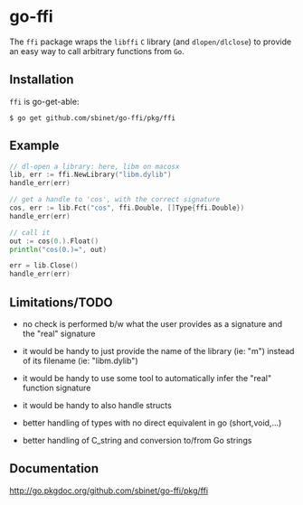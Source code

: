 go-ffi
======

The ``ffi`` package wraps the ``libffi`` ``C`` library (and ``dlopen/dlclose``) to provide an easy way to call arbitrary functions from ``Go``.

Installation
------------

``ffi`` is go-get-able:

```
$ go get github.com/sbinet/go-ffi/pkg/ffi
```

Example
-------

``` go
// dl-open a library: here, libm on macosx
lib, err := ffi.NewLibrary("libm.dylib")
handle_err(err)

// get a handle to 'cos', with the correct signature
cos, err := lib.Fct("cos", ffi.Double, []Type{ffi.Double})
handle_err(err)

// call it
out := cos(0.).Float()
println("cos(0.)=", out)

err = lib.Close()
handle_err(err)
```

Limitations/TODO
-----------------

- no check is performed b/w what the user provides as a signature and the "real" signature

- it would be handy to just provide the name of the library (ie: "m") instead of its filename (ie: "libm.dylib")

- it would be handy to use some tool to automatically infer the "real" function signature

- it would be handy to also handle structs

- better handling of types with no direct equivalent in go
  (short,void,...)

- better handling of C_string and conversion to/from Go strings

Documentation
-------------

http://go.pkgdoc.org/github.com/sbinet/go-ffi/pkg/ffi

